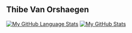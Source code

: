 ## Thibe Van Orshaegen

[![My GitHub Language Stats](https://github-readme-stats.vercel.app/api/top-langs/?username=ThibeVanOrshaegen&theme=tokyonight)]()
[![My GitHub Stats](https://github-readme-stats.vercel.app/api/?username=ThibeVanOrshaegen&count_private=true&theme=tokyonight&showicons=true)]()



<!--
**ThibeVanOrshaegen/ThibeVanOrshaegen** is a ✨ _special_ ✨ repository because its `README.md` (this file) appears on your GitHub profile.

Here are some ideas to get you started:

- 🔭 I’m currently working on ...
- 🌱 I’m currently learning ...
- 👯 I’m looking to collaborate on ...
- 🤔 I’m looking for help with ...
- 💬 Ask me about ...
- 📫 How to reach me: ...
- 😄 Pronouns: ...
- ⚡ Fun fact: ...
-->
